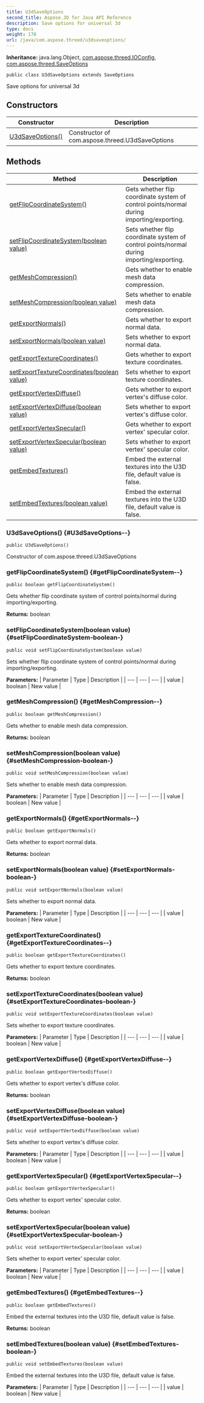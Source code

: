 ```yaml
---
title: U3dSaveOptions
second_title: Aspose.3D for Java API Reference
description: Save options for universal 3d
type: docs
weight: 178
url: /java/com.aspose.threed/u3dsaveoptions/
---
```


**Inheritance:**
java.lang.Object, [com.aspose.threed.IOConfig](../../com.aspose.threed/ioconfig), [com.aspose.threed.SaveOptions](../../com.aspose.threed/saveoptions)
```
public class U3dSaveOptions extends SaveOptions
```

Save options for universal 3d
## Constructors

| Constructor | Description |
| --- | --- |
| [U3dSaveOptions()](#U3dSaveOptions--) | Constructor of com.aspose.threed.U3dSaveOptions |
## Methods

| Method | Description |
| --- | --- |
| [getFlipCoordinateSystem()](#getFlipCoordinateSystem--) | Gets whether flip coordinate system of control points/normal during importing/exporting. |
| [setFlipCoordinateSystem(boolean value)](#setFlipCoordinateSystem-boolean-) | Sets whether flip coordinate system of control points/normal during importing/exporting. |
| [getMeshCompression()](#getMeshCompression--) | Gets whether to enable mesh data compression. |
| [setMeshCompression(boolean value)](#setMeshCompression-boolean-) | Sets whether to enable mesh data compression. |
| [getExportNormals()](#getExportNormals--) | Gets whether to export normal data. |
| [setExportNormals(boolean value)](#setExportNormals-boolean-) | Sets whether to export normal data. |
| [getExportTextureCoordinates()](#getExportTextureCoordinates--) | Gets whether to export texture coordinates. |
| [setExportTextureCoordinates(boolean value)](#setExportTextureCoordinates-boolean-) | Sets whether to export texture coordinates. |
| [getExportVertexDiffuse()](#getExportVertexDiffuse--) | Gets whether to export vertex's diffuse color. |
| [setExportVertexDiffuse(boolean value)](#setExportVertexDiffuse-boolean-) | Sets whether to export vertex's diffuse color. |
| [getExportVertexSpecular()](#getExportVertexSpecular--) | Gets whether to export vertex' specular color. |
| [setExportVertexSpecular(boolean value)](#setExportVertexSpecular-boolean-) | Sets whether to export vertex' specular color. |
| [getEmbedTextures()](#getEmbedTextures--) | Embed the external textures into the U3D file, default value is false. |
| [setEmbedTextures(boolean value)](#setEmbedTextures-boolean-) | Embed the external textures into the U3D file, default value is false. |
### U3dSaveOptions() {#U3dSaveOptions--}
```
public U3dSaveOptions()
```


Constructor of com.aspose.threed.U3dSaveOptions

### getFlipCoordinateSystem() {#getFlipCoordinateSystem--}
```
public boolean getFlipCoordinateSystem()
```


Gets whether flip coordinate system of control points/normal during importing/exporting.

**Returns:**
boolean
### setFlipCoordinateSystem(boolean value) {#setFlipCoordinateSystem-boolean-}
```
public void setFlipCoordinateSystem(boolean value)
```


Sets whether flip coordinate system of control points/normal during importing/exporting.

**Parameters:**
| Parameter | Type | Description |
| --- | --- | --- |
| value | boolean | New value |

### getMeshCompression() {#getMeshCompression--}
```
public boolean getMeshCompression()
```


Gets whether to enable mesh data compression.

**Returns:**
boolean
### setMeshCompression(boolean value) {#setMeshCompression-boolean-}
```
public void setMeshCompression(boolean value)
```


Sets whether to enable mesh data compression.

**Parameters:**
| Parameter | Type | Description |
| --- | --- | --- |
| value | boolean | New value |

### getExportNormals() {#getExportNormals--}
```
public boolean getExportNormals()
```


Gets whether to export normal data.

**Returns:**
boolean
### setExportNormals(boolean value) {#setExportNormals-boolean-}
```
public void setExportNormals(boolean value)
```


Sets whether to export normal data.

**Parameters:**
| Parameter | Type | Description |
| --- | --- | --- |
| value | boolean | New value |

### getExportTextureCoordinates() {#getExportTextureCoordinates--}
```
public boolean getExportTextureCoordinates()
```


Gets whether to export texture coordinates.

**Returns:**
boolean
### setExportTextureCoordinates(boolean value) {#setExportTextureCoordinates-boolean-}
```
public void setExportTextureCoordinates(boolean value)
```


Sets whether to export texture coordinates.

**Parameters:**
| Parameter | Type | Description |
| --- | --- | --- |
| value | boolean | New value |

### getExportVertexDiffuse() {#getExportVertexDiffuse--}
```
public boolean getExportVertexDiffuse()
```


Gets whether to export vertex's diffuse color.

**Returns:**
boolean
### setExportVertexDiffuse(boolean value) {#setExportVertexDiffuse-boolean-}
```
public void setExportVertexDiffuse(boolean value)
```


Sets whether to export vertex's diffuse color.

**Parameters:**
| Parameter | Type | Description |
| --- | --- | --- |
| value | boolean | New value |

### getExportVertexSpecular() {#getExportVertexSpecular--}
```
public boolean getExportVertexSpecular()
```


Gets whether to export vertex' specular color.

**Returns:**
boolean
### setExportVertexSpecular(boolean value) {#setExportVertexSpecular-boolean-}
```
public void setExportVertexSpecular(boolean value)
```


Sets whether to export vertex' specular color.

**Parameters:**
| Parameter | Type | Description |
| --- | --- | --- |
| value | boolean | New value |

### getEmbedTextures() {#getEmbedTextures--}
```
public boolean getEmbedTextures()
```


Embed the external textures into the U3D file, default value is false.

**Returns:**
boolean
### setEmbedTextures(boolean value) {#setEmbedTextures-boolean-}
```
public void setEmbedTextures(boolean value)
```


Embed the external textures into the U3D file, default value is false.

**Parameters:**
| Parameter | Type | Description |
| --- | --- | --- |
| value | boolean | New value |


